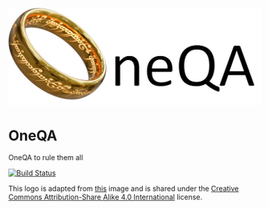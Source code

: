 ![OneQA Logo](logo.png)

# OneQA
OneQA to rule them all

[![Build Status](https://travis.ibm.com/ai-foundation/OneQA.svg?token=XcbF7zxMKHD12hqZiBwc&branch=master)](https://travis.ibm.com/ai-foundation/OneQA)


This logo is adapted from [this](https://commons.wikimedia.org/wiki/File:One_Ring_Blender_Render.png)
image and is shared under the
[Creative Commons Attribution-Share Alike 4.0 International](https://en.wikipedia.org/wiki/en:Creative_Commons) license.
